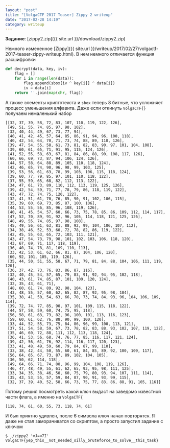 ```yaml
---
layout: "post"
title: "[VolgaCTF 2017 Teaser] Zippy 2 writeup"
date: "2017-02-28 14:19"
category: writeup
---
```


**Задание**: [zippy2.zip]({{ site.url }}/download/zippy2.zip)

Немного измененное [Zippy]({{ site.url }}/writeup/2017/02/27/volgactf-2017-teaser-zippy-writeup.html). В нем немного отличается функция расшифровки
``` python
def decrypt(data, key, iv):
    flag = []
    for i in range(len(data)):
        flag.append(sbox[iv ^ key[i]] ^ data[i])
        iv = data[i]
    return ''.join(map(chr, flag))
```
А также элементы криптотекста и `sbox` теперь 8 битные, что усложняет процесс уменьшения алфавита. Даже если откинуть `VolgaCTF{}` получаем немаленький набор
```
[[32, 37, 39, 58, 72, 83, 107, 110, 119, 122, 126],
 [49, 51, 55, 74, 85, 97, 98, 102],
 [32, 40, 44, 49, 67, 73, 77, 94],
 [40, 41, 42, 45, 57, 64, 85, 86, 91, 94, 96, 100, 118],
 [40, 42, 54, 64, 70, 71, 73, 74, 88, 89, 110, 126],
 [39, 47, 54, 55, 58, 61, 73, 81, 82, 83, 90, 97, 101, 104, 108],
 [39, 60, 61, 65, 71, 91, 95, 115, 124, 126],
 [41, 52, 55, 58, 63, 67, 81, 84, 86, 88, 90, 108, 117, 126],
 [60, 66, 69, 73, 87, 94, 106, 124, 126],
 [44, 57, 58, 64, 88, 89, 105, 110, 118, 124],
 [42, 46, 65, 74, 90, 96, 98, 99, 103, 125],
 [39, 53, 56, 61, 63, 78, 99, 103, 106, 115, 118, 124],
 [39, 60, 77, 79, 85, 97, 101, 110, 118, 122],
 [37, 55, 59, 65, 68, 82, 112, 113, 122],
 [34, 47, 61, 73, 89, 110, 112, 113, 119, 125, 126],
 [39, 42, 54, 59, 71, 77, 78, 79, 86, 118, 119, 122],
 [43, 47, 72, 74, 75, 120, 122],
 [32, 41, 51, 61, 70, 76, 85, 90, 91, 102, 106, 115],
 [35, 39, 60, 69, 73, 85, 87, 100, 106],
 [44, 53, 55, 56, 85, 96, 108, 119, 126],
 [40, 41, 45, 54, 57, 60, 66, 73, 75, 78, 85, 86, 109, 112, 114, 117],
 [47, 52, 70, 89, 91, 92, 96, 105, 114, 118, 121, 125, 126],
 [48, 49, 55, 74, 85, 97, 98, 108],
 [45, 49, 56, 61, 63, 81, 88, 92, 99, 104, 106, 107, 112],
 [34, 38, 46, 52, 53, 60, 72, 78, 82, 86, 119, 122],
 [42, 45, 55, 63, 65, 72, 103, 111, 121],
 [43, 47, 54, 73, 79, 98, 101, 102, 103, 106, 118, 120],
 [43, 67, 69, 71, 117, 118, 119],
 [36, 40, 74, 78, 81, 109, 110, 113],
 [33, 42, 53, 61, 62, 66, 81, 87, 104, 106, 120],
 [60, 92, 101, 105, 119, 126],
 [35, 44, 50, 51, 55, 58, 67, 71, 79, 81, 84, 88, 104, 106, 111, 119, 120],
 [36, 37, 42, 73, 76, 83, 86, 87, 116],
 [32, 40, 45, 54, 57, 65, 79, 83, 91, 92, 94, 95, 102, 118],
 [40, 43, 61, 74, 85, 87, 101, 109, 120, 124],
 [32, 35, 43, 61, 71],
 [48, 60, 61, 74, 89, 92, 98, 104, 123],
 [43, 48, 55, 57, 60, 62, 65, 82, 87, 92, 95, 98, 104],
 [35, 38, 41, 50, 54, 63, 66, 70, 73, 74, 84, 93, 96, 104, 106, 109, 114],
 [39, 72, 74, 77, 85, 90, 97, 101, 109, 115, 118, 122],
 [44, 57, 58, 59, 60, 74, 75, 95, 118],
 [56, 58, 61, 63, 73, 82, 96, 100, 101, 113, 116, 123],
 [59, 60, 61, 62, 76, 88, 90, 99, 100, 120],
 [33, 44, 52, 55, 73, 75, 84, 86, 96, 99, 100, 113, 121],
 [37, 51, 54, 58, 59, 67, 73, 78, 82, 83, 88, 93, 102, 107, 119, 122],
 [35, 46, 60, 72, 88, 111, 112, 113, 118, 124],
 [36, 41, 53, 56, 68, 74, 76, 77, 85, 116, 117, 121, 124],
 [39, 42, 56, 61, 76, 92, 114, 116, 117, 120, 123],
 [33, 41, 48, 49, 59, 60, 79, 84, 87, 99, 110],
 [33, 38, 42, 44, 50, 55, 60, 61, 84, 85, 89, 92, 100, 109, 117],
 [56, 64, 65, 67, 73, 87, 89, 102, 104, 105],
 [36, 50, 62, 114, 118],
 [49, 64, 66, 71, 74, 88, 96, 99, 104, 108, 119, 126],
 [46, 47, 48, 49, 55, 61, 62, 65, 93, 95, 98, 111, 125],
 [33, 34, 35, 38, 46, 50, 60, 75, 79, 80, 93, 94, 107, 111, 114],
 [35, 43, 53, 55, 57, 59, 84, 87, 90, 91, 93, 99, 115],
 [32, 37, 39, 40, 52, 58, 66, 73, 75, 77, 83, 86, 88, 91, 105, 116]]
```
Потому решил посмотреть какой ключ выдаст на заведомо известной части флага, а именно на `VolgaCTF{`
```
[118, 74, 61, 60, 55, 73, 118, 74, 61]
```
И был приятно удивлен, после 6 символа ключ начал повторятся. Я даже не стал заморачиватся со скриптом, а просто запустил задание с ключом
```
$ ./zippy2 'vJ=<7I'
VolgaCTF{yep_this__not_needed_silly_bruteforce_to_solve__this_task}
```
